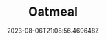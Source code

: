 ---
title: "Oatmeal"
category: "IndieWeb & Personal Blogs"
site_url: https://eli.li
feed_url: https://eli.li/feed.rss
date: 2023-08-06T21:08:56.469648Z
domain: eli.li

---